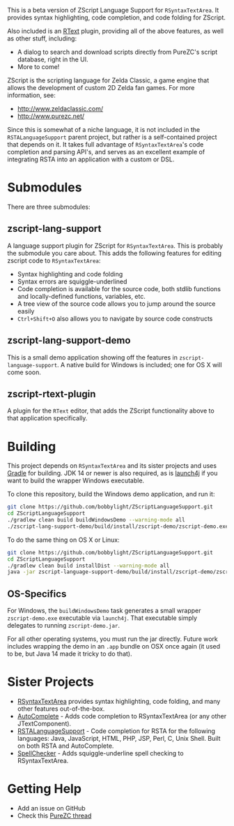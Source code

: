 This is a beta version of ZScript Language Support for `RSyntaxTextArea`.
It provides syntax highlighting, code completion, and code folding for ZScript.

Also included is an [RText](https://github.com/bobbylight/RText) plugin,
providing all of the above features, as well as other stuff, including:

* A dialog to search and download scripts directly from PureZC's script
  database, right in the UI.
* More to come!
   
ZScript is the scripting language for Zelda Classic, a game engine that allows
the development of custom 2D Zelda fan games.  For more information, see:

* http://www.zeldaclassic.com/
* http://www.purezc.net/

Since this is somewhat of a niche language, it is not included in the
`RSTALanguageSupport` parent project, but rather is a self-contained project
that depends on it.  It takes full advantage of `RSyntaxTextArea`'s code
completion and parsing API's, and serves as an excellent example of integrating
RSTA into an application with a custom or DSL.


# Submodules
There are three submodules:

## zscript-lang-support
A language support plugin for ZScript for `RSyntaxTextArea`.  This is probably
the submodule you care about.  This adds the following features for editing
zscript code to `RSyntaxTextArea`:

* Syntax highlighting and code folding
* Syntax errors are squiggle-underlined
* Code completion is available for the source code, both stdlib functions and
  locally-defined functions, variables, etc.
* A tree view of the source code allows you to jump around the source easily
* `Ctrl+Shift+O` also allows you to navigate by source code constructs

## zscript-lang-support-demo
This is a small demo application showing off the features in `zscript-language-support`.
A native build for Windows is included; one for OS X will come soon.

## zscript-rtext-plugin
A plugin for the `RText` editor, that adds the ZScript functionality above to that
application specifically.


# Building

This project depends on `RSyntaxTextArea` and its sister projects and uses
[Gradle](https://gradle.org/) for building.  JDK 14 or newer is also required,
as is [launch4j](https://sourceforge.net/projects/launch4j/files/launch4j-3/3.12/)
if you want to build the wrapper Windows executable.

To clone this repository, build the Windows demo application, and
run it:

```bash
git clone https://github.com/bobbylight/ZScriptLanguageSupport.git
cd ZScriptLanguageSupport
./gradlew clean build buildWindowsDemo --warning-mode all
./zscript-lang-support-demo/build/install/zscript-demo/zscript-demo.exe
```

To do the same thing on OS X or Linux:

```bash
git clone https://github.com/bobbylight/ZScriptLanguageSupport.git
cd ZScriptLanguageSupport
./gradlew clean build installDist --warning-mode all
java -jar zscript-language-support-demo/build/install/zscript-demo/zscript-demo.jar
```

## OS-Specifics
For Windows, the `buildWindowsDemo` task generates a small wrapper
`zscript-demo.exe` executable via `launch4j`.  That executable simply
delegates to running `zscript-demo.jar`.

For all other operating systems, you must run the jar directly.  Future
work includes wrapping the demo in an `.app` bundle on OSX once again
(it used to be, but Java 14 made it tricky to do that).

# Sister Projects

* [RSyntaxTextArea](https://github.com/bobbylight/RSyntaxTextArea) provides syntax highlighting, code folding, and many other features out-of-the-box.
* [AutoComplete](https://github.com/bobbylight/AutoComplete) - Adds code completion to RSyntaxTextArea (or any other JTextComponent).
* [RSTALanguageSupport](https://github.com/bobbylight/RSTALanguageSupport) - Code completion for RSTA for the following languages: Java, JavaScript, HTML, PHP, JSP, Perl, C, Unix Shell.  Built on both RSTA and AutoComplete.
* [SpellChecker](https://github.com/bobbylight/SpellChecker) - Adds squiggle-underline spell checking to RSyntaxTextArea.

# Getting Help

* Add an issue on GitHub
* Check this [PureZC thread](http://www.purezc.net/forums/index.php?showtopic=55636)
